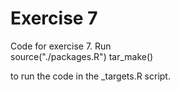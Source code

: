 # Exercise 7
Code for exercise 7. Run  
  source("./packages.R")
  tar_make()

to run the code in the \_targets.R script. 
